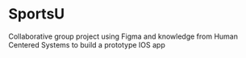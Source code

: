# SportsU
Collaborative group project using Figma and knowledge from Human Centered Systems to build a prototype IOS app
